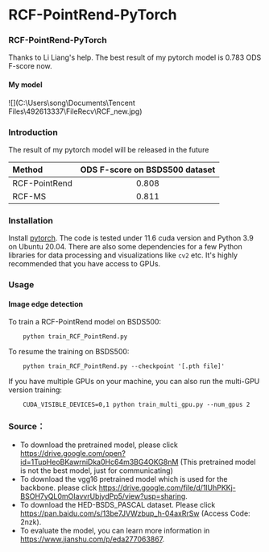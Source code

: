 # RCF-PointRend-PyTorch

### RCF-PointRend-PyTorch

Thanks to Li Liang's help.
The best result of my pytorch model is 0.783 ODS F-score now.

#### My model

![](C:\Users\song\Documents\Tencent Files\492613337\FileRecv\RCF_new.jpg)

### Introduction

The result of my pytorch model will be released in the future

| Method        | ODS F-score on BSDS500 dataset |
| :------------ | :----------------------------: |
| RCF-PointRend |             0.808              |
| RCF-MS        |             0.811              |


### Installation

Install <a href="https://pytorch.org/">pytorch</a>. The code is tested under 11.6 cuda version and Python 3.9  on Ubuntu 20.04. There are also some dependencies for a few Python libraries for data processing and visualizations like `cv2` etc. It's highly recommended that you have access to GPUs.

### Usage

#### Image edge detection

To train a RCF-PointRend model on BSDS500:

        python train_RCF_PointRend.py

To resume the training on BSDS500:

```
	python train_RCF_PointRend.py --checkpoint '[.pth file]'
```

If you have multiple GPUs on your machine, you can also run the multi-GPU version training:

        CUDA_VISIBLE_DEVICES=0,1 python train_multi_gpu.py --num_gpus 2

### Source：

*  To download the pretrained model, please click https://drive.google.com/open?id=1TupHeoBKawrniDka0Hc64m3BG4OKG8nM (This pretrained model is not the best model, just for communicating)
*  To download the vgg16 pretrained model which is used for the backbone. please click https://drive.google.com/file/d/1lUhPKKj-BSOH7yQL0mOIavvrUbjydPp5/view?usp=sharing.
*  To download the HED-BSDS_PASCAL dataset. Please click https://pan.baidu.com/s/13be7JVWzbup_h-04axRrSw (Access Code: 2nzk).
*  To evaluate the model, you can learn more information in https://www.jianshu.com/p/eda277063867.

